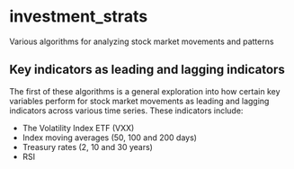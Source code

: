 # investment_strats
Various algorithms for analyzing stock market movements and patterns

## Key indicators as leading and lagging indicators
The first of these algorithms is a general exploration into how certain key variables perform for stock market movements as leading and lagging indicators across various time series. These indicators include:
- The Volatility Index ETF (VXX)
- Index moving averages (50, 100 and 200 days)
- Treasury rates (2, 10 and 30 years)
- RSI
